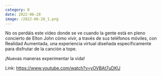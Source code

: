 ```yaml
--- 
category: D 
date: 2022-06-28 
image: /2022-06-28_1.png 
--- 
```


No os perdáis este vídeo donde se ve cuando la gente está en pleno concierto de Elton John cómo vivir, a través de sus teléfonos móviles, con Realidad Aumentada, una experiencia virtual diseñada específicamente para disfrutar de la canción a tope. 

¡Nuevas maneras experimentar la vida!

Link: https://www.youtube.com/watch?v=yOVBAt7uDKU